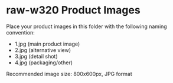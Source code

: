 # raw-w320 Product Images

Place your product images in this folder with the following naming convention:
- 1.jpg (main product image)
- 2.jpg (alternative view)
- 3.jpg (detail shot)
- 4.jpg (packaging/other)

Recommended image size: 800x600px, JPG format